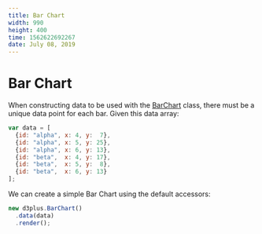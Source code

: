```yaml
---
title: Bar Chart
width: 990
height: 400
time: 1562622692267
date: July 08, 2019
---
```


# Bar Chart

When constructing data to be used with the [BarChart](http://d3plus.org/docs/#BarChart) class, there must be a unique data point for each bar. Given this data array:

```js
var data = [
  {id: "alpha", x: 4, y:  7},
  {id: "alpha", x: 5, y: 25},
  {id: "alpha", x: 6, y: 13},
  {id: "beta",  x: 4, y: 17},
  {id: "beta",  x: 5, y:  8},
  {id: "beta",  x: 6, y: 13}
];
```

We can create a simple Bar Chart using the default accessors:

```js
new d3plus.BarChart()
  .data(data)
  .render();
```
